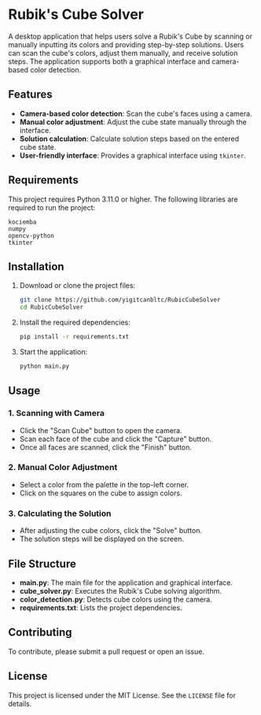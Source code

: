 # Rubik's Cube Solver

A desktop application that helps users solve a Rubik's Cube by scanning or manually inputting its colors and providing step-by-step solutions. Users can scan the cube's colors, adjust them manually, and receive solution steps. The application supports both a graphical interface and camera-based color detection.

## Features
- **Camera-based color detection**: Scan the cube's faces using a camera.
- **Manual color adjustment**: Adjust the cube state manually through the interface.
- **Solution calculation**: Calculate solution steps based on the entered cube state.
- **User-friendly interface**: Provides a graphical interface using `tkinter`.

## Requirements
This project requires Python 3.11.0 or higher.
The following libraries are required to run the project:

```
kociemba
numpy
opencv-python
tkinter
```

## Installation

1. Download or clone the project files:
   ```bash
   git clone https://github.com/yigitcanbltc/RubicCubeSolver
   cd RubicCubeSolver
   ```

2. Install the required dependencies:
   ```bash
   pip install -r requirements.txt
   ```

3. Start the application:
   ```bash
   python main.py
   ```

## Usage

### 1. Scanning with Camera
- Click the "Scan Cube" button to open the camera.
- Scan each face of the cube and click the "Capture" button.
- Once all faces are scanned, click the "Finish" button.

### 2. Manual Color Adjustment
- Select a color from the palette in the top-left corner.
- Click on the squares on the cube to assign colors.

### 3. Calculating the Solution
- After adjusting the cube colors, click the "Solve" button.
- The solution steps will be displayed on the screen.

## File Structure
- **main.py**: The main file for the application and graphical interface.
- **cube_solver.py**: Executes the Rubik's Cube solving algorithm.
- **color_detection.py**: Detects cube colors using the camera.
- **requirements.txt**: Lists the project dependencies.

## Contributing
To contribute, please submit a pull request or open an issue.

## License
This project is licensed under the MIT License. See the `LICENSE` file for details.

